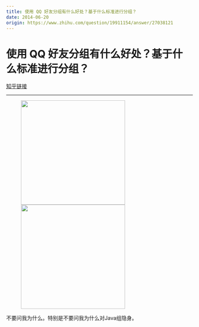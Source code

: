```yaml
---
title: 使用 QQ 好友分组有什么好处？基于什么标准进行分组？
date: 2014-06-20
origin: https://www.zhihu.com/question/19911154/answer/27038121
---
```

# 使用 QQ 好友分组有什么好处？基于什么标准进行分组？

[知乎链接](https://www.zhihu.com/question/19911154/answer/27038121)

---------

<span class="RichText ztext CopyrightRichText-richText" itemprop="text"><figure><noscript><img src="https://pic2.zhimg.com/50/812cca66b28e158572aac7cc8744c828_hd.jpg?source=1940ef5c" data-rawwidth="281" data-rawheight="644" class="content_image" width="281"/></noscript><img src="https://pic2.zhimg.com/80/812cca66b28e158572aac7cc8744c828_720w.jpg?source=1940ef5c" data-rawwidth="281" data-rawheight="644" class="content_image lazy" width="281" data-actualsrc="https://pic2.zhimg.com/50/812cca66b28e158572aac7cc8744c828_hd.jpg?source=1940ef5c" data-lazy-status="ok"></figure>不要问我为什么。特别是不要问我为什么对Java组隐身。</span>